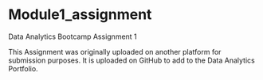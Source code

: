 # Module1_assignment
Data Analytics Bootcamp Assignment 1

This Assignment was originally uploaded on another platform for submission purposes. 
It is uploaded on GitHub to add to the Data Analytics Portfolio.
